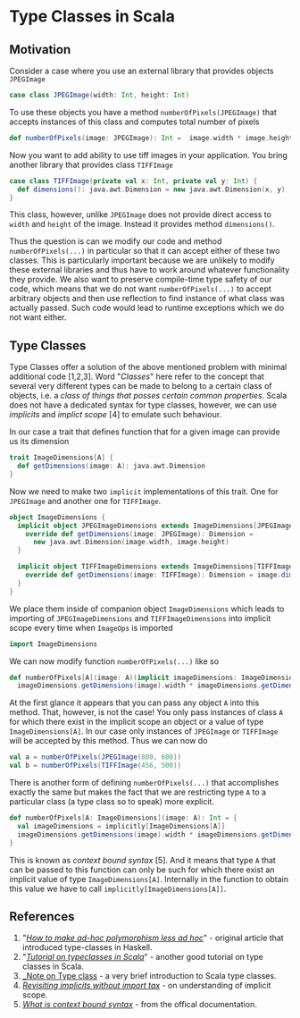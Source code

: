 Type Classes in Scala
=====================

Motivation
----------
Consider a case where you use an external library that provides objects `JPEGImage`
```scala
case class JPEGImage(width: Int, height: Int)
```
To use these objects you have a method `numberOfPixels(JPEGImage)` that accepts
instances of this class and computes total number of pixels
```scala
def numberOfPixels(image: JPEGImage): Int =  image.width * image.height
```
Now you want to add ability to use tiff images in your application. You bring another
library that provides class `TIFFImage`
```scala
case class TIFFImage(private val x: Int, private val y: Int) {
  def dimensions(): java.awt.Dimension = new java.awt.Dimension(x, y)
}
```
This class, however, unlike `JPEGImage` does not provide direct access to `width`
and `height` of the image. Instead it provides method `dimensions()`.

Thus the question is can we modify our code and method `numberOfPixels(...)` in particular 
so that it can accept either of these two classes. This is particularly important
because we are unlikely to modify these external libraries and thus have to work around
whatever functionality they provide. We also want to preserve compile-time type safety
of our code, which means that we do not want `numberOfPixels(...)` to accept arbitrary
objects and then use reflection to find instance of what class was actually passed. Such
code would lead to runtime exceptions which we do not want either.

Type Classes
-----------------------------
Type Classes offer a solution of the above mentioned problem with minimal additional 
code [1,2,3].
Word "_Classes_" here refer to the concept that several very different types can be made
to belong to a certain class of objects, i.e. a _class of things that posses certain common
properties_. Scala does not have a dedicated syntax for type classes, however, we can use
_implicits_ and _implict scope_ [4] to emulate such behaviour.

In our case a trait that defines function that for a given image can provide us its dimension
```scala
trait ImageDimensions[A] {
  def getDimensions(image: A): java.awt.Dimension
}
```
Now we need to make two `implicit` implementations of this trait. One for `JPEGImage` and
another one for `TIFFImage`.
```scala
object ImageDimensions {
  implicit object JPEGImageDimensions extends ImageDimensions[JPEGImage] {
    override def getDimensions(image: JPEGImage): Dimension =
      new java.awt.Dimension(image.width, image.height)
  }

  implicit object TIFFImageDimensions extends ImageDimensions[TIFFImage] {
    override def getDimensions(image: TIFFImage): Dimension = image.dimensions()
  }
}
```
We place them inside of companion object `ImageDimensions` which leads to importing
of `JPEGImageDimensions` and `TIFFImageDimensions` into implicit scope every
time when `ImageOps` is imported
```scala
import ImageDimensions
```
We can now modify function `numberOfPixels(...)` like so
```scala
def numberOfPixels[A](image: A)(implicit imageDimensions: ImageDimensions[A]): Int =
  imageDimensions.getDimensions(image).width * imageDimensions.getDimensions(image).height
```
At the first glance it appears that you can pass any object `A` into this method. That, however, is 
not the case! You only pass instances of class `A` for which there exist in the implicit scope
an object or a value of type `ImageDimensions[A]`. In our case only instances of 
`JPEGImage` or `TIFFImage` will be accepted by this method. Thus we can now do
```scala
val a = numberOfPixels(JPEGImage(800, 600))
val b = numberOfPixels(TIFFImage(456, 500))
```
There is another form of defining `numberOfPixels(...)` that accomplishes exactly the same but
makes the fact that we are restricting type `A` to a particular class (a type class so to speak) 
more explicit.
```scala
def numberOfPixels[A: ImageDimensions](image: A): Int = {
  val imageDimensions = implicitly[ImageDimensions[A]]
  imageDimensions.getDimensions(image).width * imageDimensions.getDimensions(image).height
}
```
This is known as _context bound syntax_ [5]. 
And it means that type `A` that can be passed to this function can only be such for which there exist an
implicit value of type `ImageDimensions[A]`. Internally in the function to obtain this value we have to call 
`implicitly[ImageDimensions[A]]`.

References
----------
1. "[_How to make ad-hoc polymorphism less ad hoc_](http://homepages.inf.ed.ac.uk/wadler/papers/class/class.ps)" - 
    original article that introduced type-classes in Haskell.
2. "[_Tutorial on typeclasses in Scala_](https://scalac.io/typeclasses-in-scala/)" -  another good tutorial 
on type classes in Scala.
3. [_Note on Type class](https://nrinaudo.github.io/scala-best-practices/definitions/type_class.html) - a very 
    brief introduction to Scala type classes.
4. [_Revisiting implicits without import tax_](http://eed3si9n.com/revisiting-implicits-without-import-tax) - on
    understanding of implicit scope.
5. [_What is context bound syntax_](https://docs.scala-lang.org/tutorials/FAQ/context-bounds.html#what-is-a-context-bound) -
    from the offical documentation.

